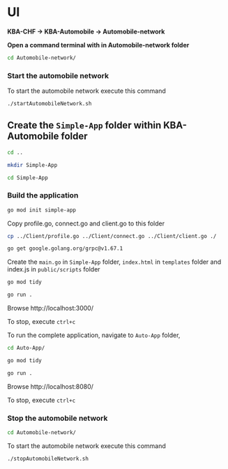 # UI

**KBA-CHF -> KBA-Automobile -> Automobile-network**

**Open a command terminal with in Automobile-network folder**

```bash
cd Automobile-network/
```

### Start the automobile network

To start the automobile network execute this command

```bash
./startAutomobileNetwork.sh
```

## Create the `Simple-App` folder within KBA-Automobile folder

```bash
cd ..
```

```bash
mkdir Simple-App
```

```bash
cd Simple-App
```
### Build the application


```bash
go mod init simple-app
```

Copy profile.go, connect.go and client.go to this folder

```bash
cp ../Client/profile.go ../Client/connect.go ../Client/client.go ./
```
```bash
go get google.golang.org/grpc@v1.67.1
```
Create the `main.go` in `Simple-App` folder, `index.html` in `templates` folder and index.js in `public/scripts` folder

```bash
go mod tidy
```
```bash
go run .
```

Browse http://localhost:3000/

To stop, execute `ctrl+c`


To run the complete application, navigate to `Auto-App` folder,

 
```bash
cd Auto-App/
```
```bash
go mod tidy
```
```bash
go run .
```

Browse http://localhost:8080/

To stop, execute `ctrl+c`

### Stop the automobile network

```bash
cd Automobile-network/
```

To start the automobile network execute this command

```bash
./stopAutomobileNetwork.sh
```

